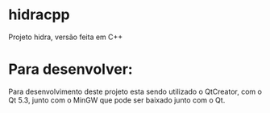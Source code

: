 hidracpp
========

Projeto hidra, versão feita em C++


Para desenvolver:
=================

Para desenvolvimento deste projeto esta sendo utilizado o QtCreator, com o Qt 5.3, junto com o MinGW que 
pode ser baixado junto com o Qt.
